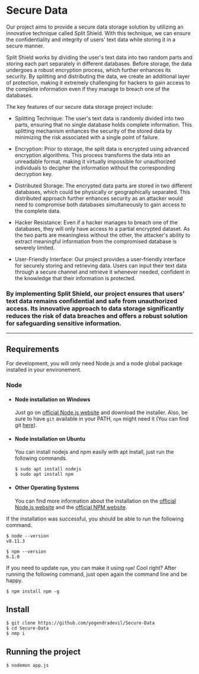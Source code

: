 # Secure Data
Our project aims to provide a secure data storage solution by utilizing an innovative technique called Split Shield. With this technique, we can ensure the confidentiality and integrity of users' text data while storing it in a secure manner.

Split Shield works by dividing the user's text data into two random parts and storing each part separately in different databases. Before storage, the data undergoes a robust encryption process, which further enhances its security. By splitting and distributing the data, we create an additional layer of protection, making it extremely challenging for hackers to gain access to the complete information even if they manage to breach one of the databases.

The key features of our secure data storage project include:

- Splitting Technique: The user's text data is randomly divided into two parts, ensuring that no single database holds complete information. This splitting mechanism enhances the security of the stored data by minimizing the risk associated with a single point of failure.

- Encryption: Prior to storage, the split data is encrypted using advanced encryption algorithms. This process transforms the data into an unreadable format, making it virtually impossible for unauthorized individuals to decipher the information without the corresponding decryption key.

- Distributed Storage: The encrypted data parts are stored in two different databases, which could be physically or geographically separated. This distributed approach further enhances security as an attacker would need to compromise both databases simultaneously to gain access to the complete data.

- Hacker Resistance: Even if a hacker manages to breach one of the databases, they will only have access to a partial encrypted dataset. As the two parts are meaningless without the other, the attacker's ability to extract meaningful information from the compromised database is severely limited.

- User-Friendly Interface: Our project provides a user-friendly interface for securely storing and retrieving data. Users can input their text data through a secure channel and retrieve it whenever needed, confident in the knowledge that their information is protected.

### By implementing Split Shield, our project ensures that users' text data remains confidential and safe from unauthorized access. Its innovative approach to data storage significantly reduces the risk of data breaches and offers a robust solution for safeguarding sensitive information.
---
## Requirements

For development, you will only need Node.js and a node global package installed in your environement.

### Node
- #### Node installation on Windows

  Just go on [official Node.js website](https://nodejs.org/) and download the installer.
Also, be sure to have `git` available in your PATH, `npm` might need it (You can find git [here](https://git-scm.com/)).

- #### Node installation on Ubuntu

  You can install nodejs and npm easily with apt install, just run the following commands.

      $ sudo apt install nodejs
      $ sudo apt install npm

- #### Other Operating Systems
  You can find more information about the installation on the [official Node.js website](https://nodejs.org/) and the [official NPM website](https://npmjs.org/).

If the installation was successful, you should be able to run the following command.

    $ node --version
    v8.11.3

    $ npm --version
    6.1.0

If you need to update `npm`, you can make it using `npm`! Cool right? After running the following command, just open again the command line and be happy.

    $ npm install npm -g

###

## Install

    $ git clone https://github.com/yogendradevil/Secure-Data
    $ cd Secure-Data
    $ nmp i


## Running the project

    $ nodemon app.js
